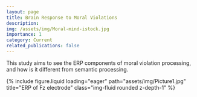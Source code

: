 ```yaml
---
layout: page
title: Brain Response to Moral Violations
description:
img: /assets/img/Moral-mind-istock.jpg
importance: 1
category: Current
related_publications: false
---
```


This study aims to see the ERP components of moral violation processing, and how is it different from semantic processing.

<div class="row">
    <div class="col-sm mt-3 mt-md-0">
        {% include figure.liquid loading="eager" path="assets/img/Picture1.jpg" title="ERP of Fz electrode" class="img-fluid rounded z-depth-1" %}
    </div>
</div>
